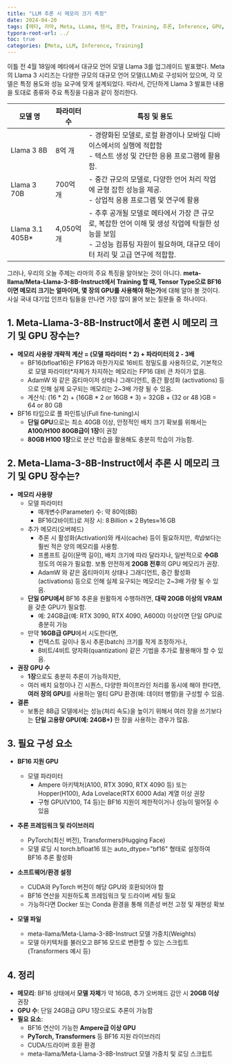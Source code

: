 ```yaml
---
title: "LLM 추론 시 메모리 크기 측정"
date: 2024-04-20
tags: [메타, 라마, Meta, LLama, 텐서, 훈련, Training, 추론, Inference, GPU, 모델파라미터, H100, A100, PyTorch, Transformer, Ampere, Hopper]
typora-root-url: ../
toc: true
categories: [Meta, LLM, Inference, Training]
---
```


이틀 전 4월 18일에 메타에서 대규모 언어 모델 Llama 3를 업그레이드 발표했다. Meta의 Llama 3 시리즈는 다양한 규모의 대규모 언어 모델(LLM)로 구성되어 있으며, 각 모델은 특정 용도와 성능 요구에 맞게 설계되었다. 따라서, 간단하게 Llama 3 발표한 내용을 토대로 종류와 주요 특징을 다음과 같이 정리한다. 

| 모델 명         | 파라미터 수 | 특징 및 용도                                                 |
| --------------- | ----------- | ------------------------------------------------------------ |
| Llama 3 8B      | 8억 개      | \- 경량화된 모델로, 로컬 환경이나 모바일 디바이스에서의 실행에 적합함 <br/> \- 텍스트 생성 및 간단한 응용 프로그램에 활용함. |
| Llama 3 70B     | 700억 개    | \- 중간 규모의 모델로, 다양한 언어 처리 작업에 균형 잡힌 성능을 제공. <br/> \- 상업적 응용 프로그램 및 연구에 활용 |
| Llama 3.1 405B* | 4,050억 개  | \- 추후 공개될 모델로  메타에서 가장 큰 규모로, 복잡한 언어 이해 및 생성 작업에 탁월한 성능을 보임 <br/> \- 고성능 컴퓨팅 자원이 필요하며, 대규모 데이터 처리 및 고급 연구에 적합함. |

그러나, 우리의 오늘 주제는 라마의 주요 특징을 알아보는 것이 아니다. **meta-llama/Meta-Llama-3-8B-Instruct에서 Training 할 때, Tensor Type으로 BF16 이면 메모리 크기는 얼마이며, 몇 장의 GPU를 사용해야 하는가**에 대해 알아 볼 것이다. 사실 국내 대기업 인프라 팀들을 만나면 가장 많이 물어 보는 질문들 중 하나이다. 



## 1. Meta-Llama-3-8B-Instruct에서 훈련 시 메모리 크기 및 GPU 장수는? 

* **메모리 사용량 개략적 계산 = (모델 파라미터 * 2) +  파라미터의 2 - 3배** 
  * BF16(bfloat16)은 FP16과 마찬가지로 16비트 정밀도를 사용하므로, 기본적으로 모델 파라미터*자체가 차지하는 메모리는 FP16 대비 큰 차이가 없음.
  * AdamW 와 같은 옵티마이저 상태나 그래디언트, 중간 활성화 (activations) 등으로 인해 실제 요구되는 메모리는 2~3배 가량 될 수 있음.
  * 계산식: (16 * 2)  + (16GB * 2 or 16GB * 3) = 32GB + (32 or 48 )GB = 64 or 80 GB
* BF16 타입으로 풀 파인튜닝(Full fine-tuning)시 
  * **단일 GPU**으로는 최소 40GB 이상, 안정적인 배치 크기 확보를 위해서는 **A100/H100 80GB급이 1장**이 권장
  * **80GB H100 1장**으로 분산 학습을 활용해도 충분히 학습이 가능함. 



## 2. Meta-Llama-3-8B-Instruct에서 추론 시 메모리 크기 및 GPU 장수는? 

* **메모리 사용량** 
  * 모델 파라미터
    * 매개변수(Parameter) 수: 약 80억(8B) 
    * BF16(2바이트)로 저장 시: 8 Billion × 2 Bytes≈16 GB 
  * 추가 메모리(오버헤드)
    * 추론 시  활성화(Activation)와 캐시(cache) 등이 필요하지만, *학습*보다는 훨씬 적은 양의 메모리를 사용함. 
    * 프롬프트 길이(문맥 길이), 배치 크기에 따라 달라지나, 일반적으로 **수GB** 정도의 여유가 필요함. 보통 안전하게 **20GB 전후**의 GPU 메모리가 권장. 
    * AdamW 와 같은 옵티마이저 상태나 그래디언트, 중간 활성화 (activations) 등으로 인해 실제 요구되는 메모리는 2~3배 가량 될 수 있음.
  * **단일 GPU에서** BF16 추론을 원활하게 수행하려면, **대략 20GB 이상의 VRAM**을 갖춘 GPU가 필요함.  
    * 예: 24GB급(예: RTX  3090, RTX 4090, A6000) 이상이면 단일 GPU로 충분히 가능
  * 만약 **16GB급 GPU**에서 시도한다면,
    * 컨텍스트 길이나 동시 추론(batch) 크기를 작게 조정하거나,
    * 8비트/4비트 양자화(quantization) 같은 기법을 추가로 활용해야 할 수 있음. 
* **권장 GPU 수**
  * **1장**으로도 충분히 추론이 가능하지만,
  * 여러 배치 요청이나 긴 시퀀스, 다양한 파이프라인 처리를 동시에 해야 한다면, **여러 장의 GPU**를 사용하는 멀티 GPU 환경(예: 데이터 병렬)을 구성할 수 있음. 
* **결론**
  * 보통은 8B급 모델에서는 성능(처리 속도)을 높이기 위해서 여러 장을 쓰기보다는 **단일 고용량 GPU(예: 24GB+)** 한 장을 사용하는 경우가 많음. 

 

## 3. 필요 구성 요소 

* **BF16 지원 GPU** 

  * 모델 파라미터
    * Ampere 아키텍처(A100, RTX 3090, RTX 4090 등) 또는 Hopper(H100), Ada Lovelace(RTX 6000 Ada) 계열 이상 권장
    * 구형 GPU(V100, T4 등)는 BF16 지원이 제한적이거나 성능이 떨어질 수 있음 

* **추론 프레임워크 및 라이브러리**

  * PyTorch(최신 버전), Transformers(Hugging Face)
  * 모델 로딩 시 torch.bfloat16 또는 auto_dtype="bf16" 형태로 설정하여 BF16 추론 활성화

* **소프트웨어/환경 설정**

  * CUDA와 PyTorch 버전이 해당 GPU와 호환되어야 함
  * BF16 연산을 지원하도록 프레임워크 및 드라이버 세팅 필요
  * 가능하다면 Docker 또는 Conda 환경을 통해 의존성 버전 고정 및 재현성 확보

* **모델 파일**

  * meta-llama/Meta-Llama-3-8B-Instruct 모델 가중치(Weights)
  * 모델 아키텍처를 불러오고 BF16 모드로 변환할 수 있는 스크립트(Transformers  예시 등)

  

## 4. 정리 

* **메모리**: BF16 상태에서 **모델 자체**가 약 16GB, 추가 오버헤드 감안 시 **20GB 이상** 권장
* **GPU 수**: 단일 24GB급 GPU 1장으로도 추론이 가능함
* **필요 요소**: 
  * BF16 연산이 가능한 **Ampere급 이상 GPU**
  * **PyTorch, Transformers** 등 BF16 지원 라이브러리
  * CUDA/드라이버 호환 환경
  * meta-llama/Meta-Llama-3-8B-Instruct 모델 가중치 및 로딩 스크립트
